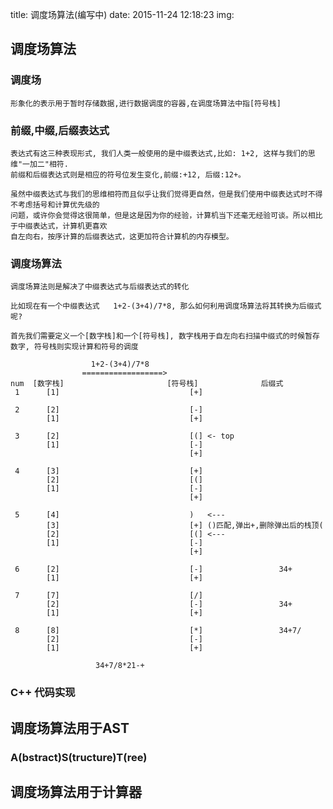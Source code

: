 title: 调度场算法(编写中)
date: 2015-11-24 12:18:23
img:

## 调度场算法
### 调度场

	形象化的表示用于暂时存储数据,进行数据调度的容器,在调度场算法中指[符号栈]

### 前缀,中缀,后缀表达式

	表达式有这三种表现形式, 我们人类一般使用的是中缀表达式,比如: 1+2, 这样与我们的思维"一加二"相符.
	前缀和后缀表达式则是相应的符号位发生变化,前缀:+12, 后缀:12+。

	虽然中缀表达式与我们的思维相符而且似乎让我们觉得更自然，但是我们使用中缀表达式时不得不考虑括号和计算优先级的
	问题，或许你会觉得这很简单，但是这是因为你的经验，计算机当下还毫无经验可谈。所以相比于中缀表达式，计算机更喜欢
	自左向右，按序计算的后缀表达式，这更加符合计算机的内存模型。

### 调度场算法

	调度场算法则是解决了中缀表达式与后缀表达式的转化

	比如现在有一个中缀表达式   1+2-(3+4)/7*8, 那么如何利用调度场算法将其转换为后缀式呢?

	首先我们需要定义一个[数字栈]和一个[符号栈], 数字栈用于自左向右扫描中缀式的时候暂存数字, 符号栈则实现计算和符号的调度

					  1+2-(3+4)/7*8
					==================>
	num	 [数字栈]						 [符号栈]				后缀式
	 1		[1]								[+]

	 2		[2]								[-]
			[1]								[+]

	 3		[2]								[(] <- top
			[1]								[-]
											[+]

	 4		[3]								[+]
			[2]								[(]
			[1]								[-]
											[+]

	 5		[4]								)   <---
			[3]								[+]	()匹配,弹出+,删除弹出后的栈顶(
			[2]								[(] <---
			[1]								[-]
											[+]

	 6		[2]								[-]					34+
			[1]								[+]

	 7		[7]								[/]
			[2]								[-]					34+
			[1]								[+]

	 8		[8]								[*]		  			34+7/
			[2]								[-]
			[1]								[+]

					   34+7/8*21-+

### C++ 代码实现

## 调度场算法用于AST
### A(bstract)S(tructure)T(ree)

## 调度场算法用于计算器

